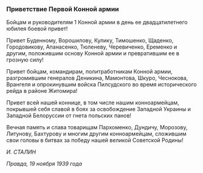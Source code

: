 ### Приветствие Первой Конной армии

Бойцам и руководителям 1 Конной армии в день ее двадцатилетнего юбилея боевой привет!

Привет Буденному, Ворошилову, Кулику, Тимошенко, Щаденко, Городовикову, Апанасенко, Тюленеву, Черевиченко, Еременко и другим, положившим основу Конной армии и превратившим ее в грозную силу!

Привет бойцам, командирам, политработникам Конной армии, разгромившим генералов Деникина, Мамонтова, Шкуро, Чеснокова, Врангеля и опрокинувшим войска Пилсудского во время исторического рейда в районе Житомира!

Привет всей нашей коннице, в том числе нашим конноармейцам, покрывшей себя славой в боях за освобождение Западной Украины и Западной Белоруссии от гнета польских панов!

Вечная память и слава товарищам Пархоменко, Дундичу, Морозову, Литунову, Бахтурову и многим другим конноармейцам, сложившим свои головы в битвах за победу нашей великой Советской Родины!

_И. СТАЛИН_

_Правда, 19 ноября 1939 года_